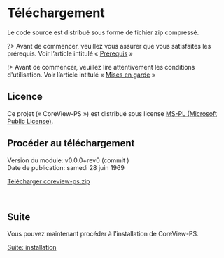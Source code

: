 # Téléchargement

Le code source est distribué sous forme de fichier zip compressé.

?> Avant de commencer, veuillez vous assurer que vous satisfaites les prérequis.
   Voir l’article intitulé « [Prérequis](fr/prerequis.md) »

!> Avant de commencer, veuillez lire attentivement les conditions d'utilisation.
   Voir l’article intitulé « [Mises en garde](fr/mises-en-garde.md) »

## Licence

Ce projet (« CoreView-PS ») est distribué sous license
[MS-PL (Microsoft Public License)].

## Procéder au téléchargement

<section class="module-info">

Version du module: v<span class="module-version">0.0.0</span>+rev<span class="build-version">0</span>
(commit <a href="https://github.com/SanteQc/coreview-ps/commit/"></a>) <br>
Date de publication: <span class="build-date">samedi 28 juin 1969</span>

</section>

[Télécharger coreview-ps.zip](https://santeqc.github.io/coreview-ps/coreview-ps.zip ":class=button-primary")

<br>

## Suite

Vous pouvez maintenant procéder à l’installation de CoreView-PS.

[Suite: installation](fr/installation.md ":class=button")

<script>
(async () => {
    const moduleInfo = document.querySelector(".module-info");
    const moduleVersion = moduleInfo.querySelector(".module-version");
    const buildVersion = moduleInfo.querySelector(".build-version");
    const buildDate = moduleInfo.querySelector(".build-date");
    const commitId = moduleInfo.querySelector("a");

    const buildResultUrl = "https://api.github.com/repos/SanteQc/coreview-ps/actions/workflows/wf_Windows_Core.yml/runs?per_page=1&branch=main&event=push&status=success";
    const buildResult = await fetch(buildResultUrl).then(response => response.json());
    const run = buildResult.workflow_runs[0];

    buildVersion.textContent = run.run_number;
    commitId.href += run.head_sha;
    commitId.textContent = run.head_sha.substring(0, 7);
    buildDate.textContent = new Date(run.run_started_at).toLocaleDateString('fr-CA', { dateStyle: 'full' });

    const moduleManifestUrl = `https://raw.githubusercontent.com/SanteQc/coreview-ps/${run.head_sha}/src/coreview-ps/coreview-ps.psd1`;
    const manifestContent = await fetch(moduleManifestUrl).then(response => response.text());

    moduleVersion.textContent = manifestContent.match(/ModuleVersion += +'([0-9.]+)'/)[1];
})();
</script>

[MS-PL (Microsoft Public License)]: https://opensource.org/licenses/MS-PL

